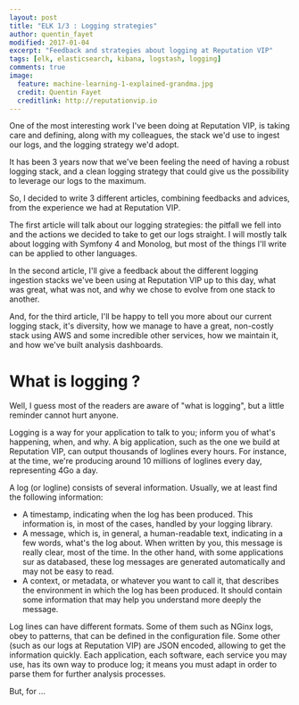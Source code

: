 ```yaml
---
layout: post
title: "ELK 1/3 : Logging strategies"
author: quentin_fayet
modified: 2017-01-04
excerpt: "Feedback and strategies about logging at Reputation VIP"
tags: [elk, elasticsearch, kibana, logstash, logging]
comments: true
image:
  feature: machine-learning-1-explained-grandma.jpg
  credit: Quentin Fayet
  creditlink: http://reputationvip.io
---
```


One of the most interesting work I've been doing at Reputation VIP, is
taking care and defining, along with my colleagues, the stack we'd use
to ingest our logs, and the logging strategy we'd adopt.

It has been 3 years now that we've been feeling the need of having a
robust logging stack, and a clean logging strategy that could give us
the possibility to leverage our logs to the maximum.

So, I decided to write 3 different articles, combining feedbacks and
advices, from the experience we had at Reputation VIP.

The first article will talk about our logging strategies: the pitfall
we fell into and the actions we decided to take to get our logs straight.
I will mostly talk about logging with Symfony 4 and Monolog, but most of
the things I'll write can be applied to other languages.

In the second article, I'll give a feedback about the different logging
ingestion stacks we've been using at Reputation VIP up to this day, what
was great, what was not, and why we chose to evolve from one stack to
another.

And, for the third article, I'll be happy to tell you more about our
current logging stack, it's diversity, how we manage to have a great,
non-costly stack using AWS and some incredible other services, how we
maintain it, and how we've built analysis dashboards.

# What is logging ?

Well, I guess most of the readers are aware of "what is logging", but
a little reminder cannot hurt anyone.

Logging is a way for your application to talk to you; inform you of
what's happening, when, and why. A big application, such as the one
we build at Reputation VIP, can output thousands of loglines every hours.
For instance, at the time, we're producing around 10 millions of loglines
every day, representing 4Go a day.

A log (or logline) consists of several information. Usually, we at least
find the following information:

- A timestamp, indicating when the log has been produced. This information
is, in most of the cases, handled by your logging library.
- A message, which is, in general, a human-readable text, indicating in
a few words, what's the log about. When written by you, this message
is really clear, most of the time. In the other hand, with some applications
sur as databased, these log messages are generated automatically and may
not be easy to read.
- A context, or metadata, or whatever you want to call it, that describes
the environment in which the log has been produced. It should contain some
information that may help you understand more deeply the message.

Log lines can have different formats. Some of them such as NGinx logs,
obey to patterns, that can be defined in the configuration file. Some
other (such as our logs at Reputation VIP) are JSON encoded, allowing to
get the information quickly. Each application, each software, each service
you may use, has its own way to produce log; it means you must adapt in
order to parse them for further analysis processes.

But, for ...